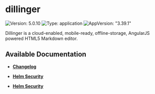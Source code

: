 # dillinger

![Version: 5.0.10](https://img.shields.io/badge/Version-5.0.10-informational?style=flat-square) ![Type: application](https://img.shields.io/badge/Type-application-informational?style=flat-square) ![AppVersion: "3.39.1"](https://img.shields.io/badge/AppVersion-"3.39.1"-informational?style=flat-square)

Dillinger is a cloud-enabled, mobile-ready, offline-storage, AngularJS powered HTML5 Markdown editor.

## Available Documentation

- [**Changelog**](CHANGELOG)

- [**Helm Security**](container-security)

- [**Helm Security**](helm-security)

